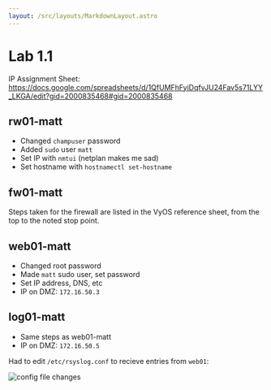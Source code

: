 ```yaml
---
layout: /src/layouts/MarkdownLayout.astro
---
```

# Lab 1.1

IP Assignment Sheet: https://docs.google.com/spreadsheets/d/1QfUMFhFyiDqfvJU24Fav5s71LYY_LKGA/edit?gid=2000835468#gid=2000835468

## rw01-matt
* Changed `champuser` password
* Added `sudo` user `matt`
* Set IP with `nmtui` (netplan makes me sad)
* Set hostname with `hostnamectl set-hostname`

## fw01-matt

Steps taken for the firewall are listed in the VyOS reference sheet, from the top to the noted stop point.


## web01-matt

* Changed root password
* Made `matt` sudo user, set password
* Set IP address, DNS, etc
* IP on DMZ: `172.16.50.3`

## log01-matt

* Same steps as web01-matt
* IP on DMZ: `172.16.50.5`

Had to edit `/etc/rsyslog.conf` to recieve entries from `web01`:

![config file changes](/sec350-rsyslog-log01.png)